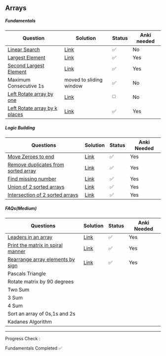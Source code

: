 ## Arrays

##### Fundamentals

| Question                                                     | Solution                                                     | Status | Anki needed |
| ------------------------------------------------------------ | ------------------------------------------------------------ | ------ | ----------- |
| [Linear Search](https://takeuforward.org/plus/data-structures-and-algorithm/arrays/fundamentals/linear-search/submissions) | [Link](https://github.com/SuvadeepMukherjee/dsa-to-do-sheet/blob/main/Arrays/Fundamentals/linear-search.js) | ✅      | No          |
| [Largest Element](https://www.geeksforgeeks.org/problems/largest-element-in-array4009/0?utm_source=youtube&utm_medium=collab_striver_ytdescription&utm_campaign=largest-element-in-array) | [Link](https://github.com/SuvadeepMukherjee/dsa-to-do-sheet/blob/main/Arrays/Fundamentals/largest-element.js) | ✅      | Yes         |
| [Second Largest Element](https://www.geeksforgeeks.org/problems/second-largest3735/1?utm_source=youtube&utm_medium=collab_striver_ytdescription&utm_campaign=second-largest) | [Link](https://github.com/SuvadeepMukherjee/dsa-to-do-sheet/blob/main/Arrays/Fundamentals/second-largest.js) | ✅      | Yes         |
| Maximum Consecutive 1s                                       | moved to sliding window                                      | ✅      | No          |
| [Left Rotate array by one](https://takeuforward.org/plus/data-structures-and-algorithm/arrays/fundamentals/left-rotate-array-by-one/submissions) | [Link]()                                                     | ◻️      | No          |
| [Left Rotate array by k places](https://www.geeksforgeeks.org/problems/rotate-array-by-n-elements-1587115621/1) | [Link](https://github.com/SuvadeepMukherjee/dsa-to-do-sheet/blob/main/Arrays/Fundamentals/left-rotate-array-by-k-places.js) | ✅      | Yes         |

##### Logic Building

| Questions                                                    | Solution                                                     | Status | Anki Needed |
| ------------------------------------------------------------ | ------------------------------------------------------------ | ------ | ----------- |
| [Move Zeroes to end](https://leetcode.com/problems/move-zeroes/description/) | [Link](https://github.com/SuvadeepMukherjee/dsa-to-do-sheet/blob/main/Arrays/arrays-index.md) | ✅      | Yes         |
| [Remove duplicates from sorted array](https://leetcode.com/problems/remove-duplicates-from-sorted-array/description/) | [Link](https://github.com/SuvadeepMukherjee/dsa-to-do-sheet/blob/main/Arrays/Logic%20Building/remove-duplicates-from-sorted-array.js) | ✅      | Yes         |
| [Find missing number](https://leetcode.com/problems/missing-number/description/) | [Link](https://github.com/SuvadeepMukherjee/dsa-to-do-sheet/blob/main/Arrays/Logic%20Building/find-missing-number.js) | ✅      | Yes         |
| [Union of 2 sorted arrays](https://www.geeksforgeeks.org/problems/union-of-two-sorted-arrays-1587115621/1) | [Link](https://github.com/SuvadeepMukherjee/dsa-to-do-sheet/blob/main/Arrays/Logic%20Building/union-of-2-sorted-ararys.js) | ✅      | Yes         |
| [Intersection of 2 sorted arrays](https://takeuforward.org/plus/data-structures-and-algorithm/arrays/logic-building/intersection-of-two-sorted-arrays/editorial) | [Link](https://github.com/SuvadeepMukherjee/dsa-to-do-sheet/blob/main/Arrays/Logic%20Building/intersection-of-2-sorted-arrays.js) | ✅      | Yes         |

##### FAQs(Medium)

| Questions                                                    | Solution                                                     | Status | Anki Needed |
| ------------------------------------------------------------ | ------------------------------------------------------------ | ------ | ----------- |
| [Leaders in an array](https://www.geeksforgeeks.org/problems/leaders-in-an-array-1587115620/1) | [Link](https://github.com/SuvadeepMukherjee/dsa-to-do-sheet/blob/main/Arrays/FAQs%20Medium/leaders-in-an-array.js) | ✅      | Yes         |
| [Print the matrix in spiral manner](https://leetcode.com/problems/spiral-matrix/description/) | [Link](https://github.com/SuvadeepMukherjee/dsa-to-do-sheet/blob/main/Arrays/FAQs%20Medium/spiral-matrix.js) | ✅      | Yes         |
| [Rearrange array elements by sign](https://leetcode.com/problems/rearrange-array-elements-by-sign/description/) | [Link](https://github.com/SuvadeepMukherjee/dsa-to-do-sheet/blob/main/Arrays/FAQs%20Medium/rearrange-array-elements-by-sign.js) | ✅      | Yes         |
| Pascals Triangle                                             |                                                              |        |             |
| Rotate matrix by 90 degrees                                  |                                                              |        |             |
| Two Sum                                                      |                                                              |        |             |
| 3 Sum                                                        |                                                              |        |             |
| 4 Sum                                                        |                                                              |        |             |
| Sort an array of 0s,1s and 2s                                |                                                              |        |             |
| Kadanes Algorithm                                            |                                                              |        |             |





------

Progress Check : 

Fundamentals Completed ✅
